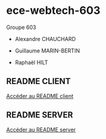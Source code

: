 # ece-webtech-603

  

Groupe 603



- Alexandre CHAUCHARD

- Guillaume MARIN-BERTIN

- Raphaël HILT

## README CLIENT

[Accéder au README client ](client/README.md)

## README SERVER

[Accéder au README server ](server/README.md)
